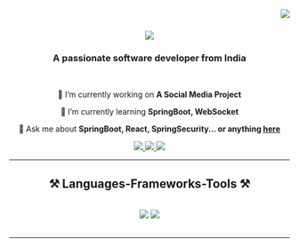 <img align="right" src="https://visitor-badge.laobi.icu/badge?page_id=Akshat-Soni02.Akshat-Soni02" />

<h1 align="center">
    <img src="https://readme-typing-svg.herokuapp.com/?font=Righteous&size=35&center=true&vCenter=true&width=500&height=70&duration=4000&lines=Hi+There!+👋;+I'm+Akshat+Soni!;" />
</h1>

<h3 align="center">A passionate software developer from India</h3>

<br/>

<div align="center">
 
 🔭 I’m currently working on **A Social Media Project**
 
 🌱 I’m currently learning **SpringBoot, WebSocket**

💬 Ask me about **SpringBoot, React, SpringSecurity... or anything [here](https://github.com/Akshat-Soni02/Akshat-Soni02/issues)**

 </div>
 
<div align="center"> 
  <a href="mailto:akshatsonibhl99@gmail.com">
    <img src="https://img.shields.io/badge/Gmail-333333?style=for-the-badge&logo=gmail&logoColor=red" />
  </a>
  <a href="https://linkedin.com/in/-akshat-soni/" target="_blank">
    <img src="https://img.shields.io/badge/LinkedIn-0077B5?style=for-the-badge&logo=linkedin&logoColor=white" target="_blank" />
  </a>
  <a href="https://github.com/Akshat-Soni02" target="_blank">
     <img src="https://img.shields.io/badge/Portfolio-FF5722?style=for-the-badge&logo=todoist&logoColor=white" target="_blank" /> <!-- sqlite, safari, google-chrome are other good icon options -->
  </a>
</div>

 <hr/>
 
<h2 align="center">⚒️ Languages-Frameworks-Tools ⚒️</h2>
<br/>
<div align="center">
    <img src="https://skillicons.dev/icons?i=react,bootstrap,mui,html,css,vscode,github,tailwind,git,r" />
    <img src="https://skillicons.dev/icons?i=springboot,nodejs,javascript,typescript,express,mongodb,c,java,mysql" /><br>
</div>

<br/>
<hr/>
